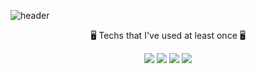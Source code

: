![header](https://capsule-render.vercel.app/api?type=cylinder&color=FFFFCC&height=150&animation=fadeIn&section=header&text=YuBeen🐾&fontSize=50)

<p align="center"> 🖥 Techs that I've used at least once 🖥 </p>

<p align="center"><img src="https://img.shields.io/badge/Python-3766AB?style=&logo=Python&logoColor=white"> <img src="https://img.shields.io/badge/C-A8B9CC?style=&logo=C&logoColor=white"> <img src=https://img.shields.io/badge/C++-00599C?style=&logo=C%2B%2B&logoColor=white"> <img src=https://img.shields.io/badge/Java-007396?style=&logo=Java&logoColor=white"><br>

